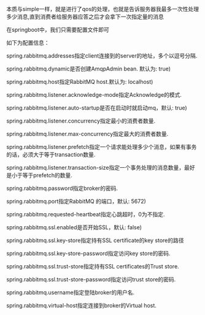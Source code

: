 本质与simple一样，就是进行了qos的处理，也就是告诉服务器我最多一次性处理多少消息,直到消费者给服务器应答之后才会拿下一次指定量的消息<br/>

在springboot中，我们只需要配置文件即可

如下为配置信息：

spring.rabbitmq.addresses指定client连接到的server的地址，多个以逗号分隔.

spring.rabbitmq.dynamic是否创建AmqpAdmin bean. 默认为: true)

spring.rabbitmq.host指定RabbitMQ host.默认为: localhost)

spring.rabbitmq.listener.acknowledge-mode指定Acknowledge的模式.

spring.rabbitmq.listener.auto-startup是否在启动时就启动mq，默认: true)

spring.rabbitmq.listener.concurrency指定最小的消费者数量.

spring.rabbitmq.listener.max-concurrency指定最大的消费者数量.

spring.rabbitmq.listener.prefetch指定一个请求能处理多少个消息，如果有事务的话，必须大于等于transaction数量.

spring.rabbitmq.listener.transaction-size指定一个事务处理的消息数量，最好是小于等于prefetch的数量.

spring.rabbitmq.password指定broker的密码.

spring.rabbitmq.port指定RabbitMQ 的端口，默认: 5672)

spring.rabbitmq.requested-heartbeat指定心跳超时，0为不指定.

spring.rabbitmq.ssl.enabled是否开始SSL，默认: false)

spring.rabbitmq.ssl.key-store指定持有SSL certificate的key store的路径

spring.rabbitmq.ssl.key-store-password指定访问key store的密码.

spring.rabbitmq.ssl.trust-store指定持有SSL certificates的Trust store.

spring.rabbitmq.ssl.trust-store-password指定访问trust store的密码.

spring.rabbitmq.username指定登陆broker的用户名.

spring.rabbitmq.virtual-host指定连接到broker的Virtual host.

